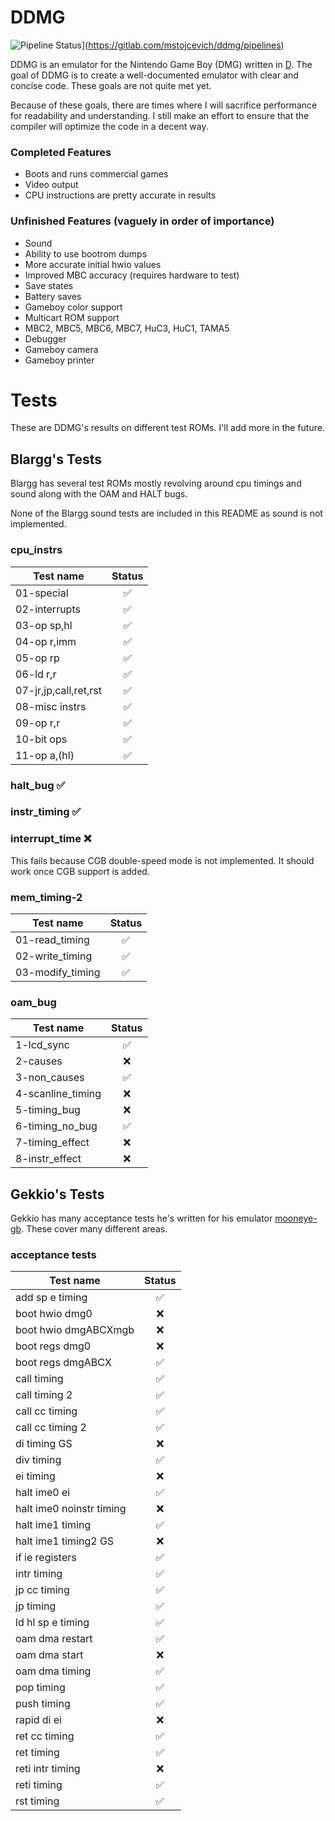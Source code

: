 # DDMG

![Pipeline Status](https://gitlab.com/mstojcevich/ddmg/badges/master/build.svg)](https://gitlab.com/mstojcevich/ddmg/pipelines)


DDMG is an emulator for the Nintendo Game Boy (DMG) written in [D](https://dlang.org). The goal of DDMG is to create a well-documented emulator with clear and concise code. These goals are not quite met yet.

Because of these goals, there are times where I will sacrifice performance for readability and understanding. I still make an effort to ensure that the compiler will optimize the code in a decent way.

### Completed Features
- Boots and runs commercial games
- Video output
- CPU instructions are pretty accurate in results

### Unfinished Features (vaguely in order of importance)
- Sound
- Ability to use bootrom dumps
- More accurate initial hwio values
- Improved MBC accuracy (requires hardware to test)
- Save states
- Battery saves
- Gameboy color support
- Multicart ROM support
- MBC2, MBC5, MBC6, MBC7, HuC3, HuC1, TAMA5
- Debugger
- Gameboy camera
- Gameboy printer

# Tests
These are DDMG's results on different test ROMs. I'll add more in the future.

## Blargg's Tests
Blargg has several test ROMs mostly revolving around cpu timings and sound along with the OAM and HALT bugs.

None of the Blargg sound tests are included in this README as sound is not implemented.

### cpu_instrs

| Test name             | Status |
|-----------------------|:--------:|
| 01-special            | :white_check_mark: |
| 02-interrupts         | :white_check_mark: |
| 03-op sp,hl           | :white_check_mark: |
| 04-op r,imm           | :white_check_mark: |
| 05-op rp              | :white_check_mark: |
| 06-ld r,r             | :white_check_mark: |
| 07-jr,jp,call,ret,rst | :white_check_mark: |
| 08-misc instrs        | :white_check_mark: |
| 09-op r,r             | :white_check_mark: |
| 10-bit ops            | :white_check_mark: |
| 11-op a,(hl)          | :white_check_mark: |

### halt_bug :white_check_mark:

### instr_timing :white_check_mark:

### interrupt_time :x:

This fails because CGB double-speed mode is not implemented. It should work once CGB support is added.

### mem_timing-2

| Test name             | Status   |
|-----------------------|:--------:|
| 01-read_timing        | :white_check_mark: |
| 02-write_timing       | :white_check_mark: |
| 03-modify_timing      | :white_check_mark: |

### oam_bug

| Test name         | Status             |
|-------------------|:------------------:|
| 1-lcd_sync        | :white_check_mark: |
| 2-causes          | :x: |
| 3-non_causes      | :white_check_mark: |
| 4-scanline_timing | :x: |
| 5-timing_bug      | :x: |
| 6-timing_no_bug   | :white_check_mark: |
| 7-timing_effect   | :x: |
| 8-instr_effect    | :x: |

## Gekkio's Tests
Gekkio has many acceptance tests he's written for his emulator [mooneye-gb](https://github.com/Gekkio/mooneye-gb). These cover many different areas.

### acceptance tests

| Test name            | Status |
|----------------------|:------:|
| add sp e timing          | :white_check_mark: |
| boot hwio dmg0           | :x: |
| boot hwio dmgABCXmgb     | :x: |
| boot regs dmg0           | :x: |
| boot regs dmgABCX        | :white_check_mark: |
| call timing              | :white_check_mark: |
| call timing 2            | :white_check_mark: |
| call cc timing           | :white_check_mark: |
| call cc timing 2         | :white_check_mark: |
| di timing GS             | :x: |
| div timing               | :white_check_mark: |
| ei timing                | :x: |
| halt ime0 ei             | :white_check_mark: |
| halt ime0 noinstr timing | :x: |
| halt ime1 timing         | :white_check_mark: |
| halt ime1 timing2 GS     | :x: |
| if ie registers          | :white_check_mark: |
| intr timing              | :white_check_mark: |
| jp cc timing             | :white_check_mark: |
| jp timing                | :white_check_mark: |
| ld hl sp e timing        | :white_check_mark: |
| oam dma restart          | :white_check_mark: |
| oam dma start            | :x: |
| oam dma timing           | :white_check_mark: |
| pop timing               | :white_check_mark: |
| push timing              | :white_check_mark: |
| rapid di ei              | :x: |
| ret cc timing            | :white_check_mark: |
| ret timing               | :white_check_mark: |
| reti intr timing         | :x: |
| reti timing              | :white_check_mark: |
| rst timing               | :white_check_mark: |
